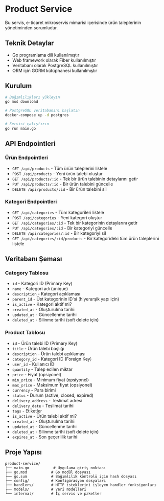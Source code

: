 # Product Service

Bu servis, e-ticaret mikroservis mimarisi içerisinde ürün taleplerinin yönetiminden sorumludur.

## Teknik Detaylar

- Go programlama dili kullanılmıştır
- Web framework olarak Fiber kullanılmıştır
- Veritabanı olarak PostgreSQL kullanılmıştır
- ORM için GORM kütüphanesi kullanılmıştır

## Kurulum

```bash
# Bağımlılıkları yükleyin
go mod download

# PostgreSQL veritabanını başlatın
docker-compose up -d postgres

# Servisi çalıştırın
go run main.go
```

## API Endpointleri

### Ürün Endpointleri

- `GET /api/products` - Tüm ürün taleplerini listele
- `POST /api/products` - Yeni ürün talebi oluştur
- `GET /api/products/:id` - Tek bir ürün talebinin detaylarını getir
- `PUT /api/products/:id` - Bir ürün talebini güncelle
- `DELETE /api/products/:id` - Bir ürün talebini sil

### Kategori Endpointleri

- `GET /api/categories` - Tüm kategorileri listele
- `POST /api/categories` - Yeni kategori oluştur
- `GET /api/categories/:id` - Tek bir kategorinin detaylarını getir
- `PUT /api/categories/:id` - Bir kategoriyi güncelle
- `DELETE /api/categories/:id` - Bir kategoriyi sil
- `GET /api/categories/:id/products` - Bir kategorideki tüm ürün taleplerini listele

## Veritabanı Şeması

### Category Tablosu

- `id` - Kategori ID (Primary Key)
- `name` - Kategori adı (unique)
- `description` - Kategori açıklaması
- `parent_id` - Üst kategorinin ID'si (hiyerarşik yapı için)
- `is_active` - Kategori aktif mi?
- `created_at` - Oluşturulma tarihi
- `updated_at` - Güncellenme tarihi
- `deleted_at` - Silinme tarihi (soft delete için)

### Product Tablosu

- `id` - Ürün talebi ID (Primary Key)
- `title` - Ürün talebi başlığı
- `description` - Ürün talebi açıklaması
- `category_id` - Kategori ID (Foreign Key)
- `user_id` - Kullanıcı ID
- `quantity` - Talep edilen miktar
- `price` - Fiyat (opsiyonel)
- `min_price` - Minimum fiyat (opsiyonel)
- `max_price` - Maksimum fiyat (opsiyonel)
- `currency` - Para birimi
- `status` - Durum (active, closed, expired)
- `delivery_address` - Teslimat adresi
- `delivery_date` - Teslimat tarihi
- `tags` - Etiketler
- `is_active` - Ürün talebi aktif mi?
- `created_at` - Oluşturulma tarihi
- `updated_at` - Güncellenme tarihi
- `deleted_at` - Silinme tarihi (soft delete için)
- `expires_at` - Son geçerlilik tarihi

## Proje Yapısı

```
product-service/
├── main.go           # Uygulama giriş noktası
├── go.mod           # Go modül dosyası
├── go.sum           # Bağımlılık kontrolü için hash dosyası
├── config/          # Konfigürasyon dosyaları
├── handlers/        # HTTP isteklerini işleyen handler fonksiyonları
├── models/          # Veri modelleri
└── internal/        # İç servis ve paketler
```
